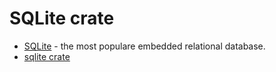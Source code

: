 # SQLite crate

* [SQLite](https://sqlite.org/) - the most populare embedded relational database.
* [sqlite crate](https://crates.io/crates/sqlite)


